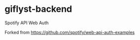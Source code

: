 # giflyst-backend

Spotify API Web Auth

Forked from https://github.com/spotify/web-api-auth-examples
